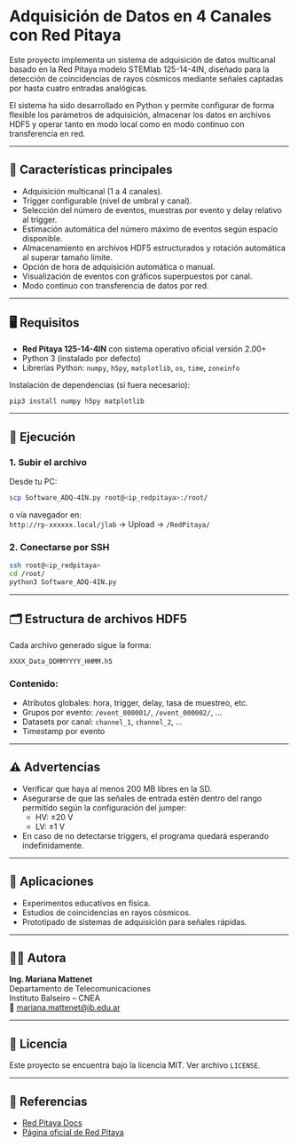 # Adquisición de Datos en 4 Canales con Red Pitaya

Este proyecto implementa un sistema de adquisición de datos multicanal basado en la Red Pitaya modelo STEMlab 125-14-4IN, diseñado para la detección de coincidencias de rayos cósmicos mediante señales captadas por hasta cuatro entradas analógicas.

El sistema ha sido desarrollado en Python y permite configurar de forma flexible los parámetros de adquisición, almacenar los datos en archivos HDF5 y operar tanto en modo local como en modo continuo con transferencia en red.

---

## 📌 Características principales

- Adquisición multicanal (1 a 4 canales).
- Trigger configurable (nivel de umbral y canal).
- Selección del número de eventos, muestras por evento y delay relativo al trigger.
- Estimación automática del número máximo de eventos según espacio disponible.
- Almacenamiento en archivos HDF5 estructurados y rotación automática al superar tamaño límite.
- Opción de hora de adquisición automática o manual.
- Visualización de eventos con gráficos superpuestos por canal.
- Modo continuo con transferencia de datos por red.

---

## 🖥️ Requisitos

- **Red Pitaya 125-14-4IN** con sistema operativo oficial versión 2.00+
- Python 3 (instalado por defecto)
- Librerías Python: `numpy`, `h5py`, `matplotlib`, `os`, `time`, `zoneinfo`

Instalación de dependencias (si fuera necesario):

```bash
pip3 install numpy h5py matplotlib
```

---

## 🚀 Ejecución

### 1. Subir el archivo

Desde tu PC:

```bash
scp Software_ADQ-4IN.py root@<ip_redpitaya>:/root/
```

o vía navegador en:  
`http://rp-xxxxxx.local/jlab` → Upload → `/RedPitaya/`

### 2. Conectarse por SSH

```bash
ssh root@<ip_redpitaya>
cd /root/
python3 Software_ADQ-4IN.py
```

---

## 🗂️ Estructura de archivos HDF5

Cada archivo generado sigue la forma:

```
XXXX_Data_DDMMYYYY_HHMM.h5
```

### Contenido:

- Atributos globales: hora, trigger, delay, tasa de muestreo, etc.
- Grupos por evento: `/event_000001/`, `/event_000002/`, ...
- Datasets por canal: `channel_1`, `channel_2`, ...
- Timestamp por evento

---

## ⚠️ Advertencias

- Verificar que haya al menos 200 MB libres en la SD.
- Asegurarse de que las señales de entrada estén dentro del rango permitido según la configuración del jumper:
  - HV: ±20 V
  - LV: ±1 V
- En caso de no detectarse triggers, el programa quedará esperando indefinidamente.

---

## 🔬 Aplicaciones

- Experimentos educativos en física.
- Estudios de coincidencias en rayos cósmicos.
- Prototipado de sistemas de adquisición para señales rápidas.

---

## 👩‍💻 Autora

**Ing. Mariana Mattenet**  
Departamento de Telecomunicaciones  
Instituto Balseiro – CNEA  
📧 mariana.mattenet@ib.edu.ar

---

## 📄 Licencia

Este proyecto se encuentra bajo la licencia MIT. Ver archivo `LICENSE`.

---

## 🔗 Referencias

- [Red Pitaya Docs](https://redpitaya.readthedocs.io/en/latest/)
- [Página oficial de Red Pitaya](https://redpitaya.com/)
